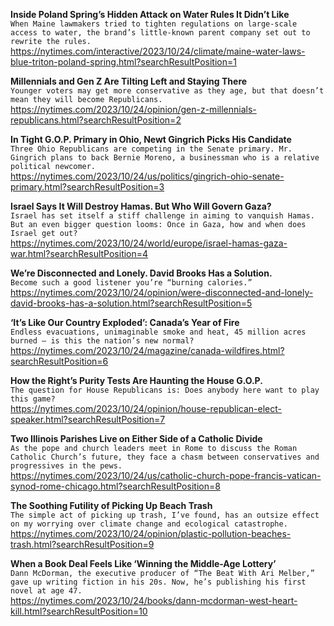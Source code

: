 **Inside Poland Spring’s Hidden Attack on Water Rules It Didn’t Like**\
`When Maine lawmakers tried to tighten regulations on large-scale access to water, the brand’s little-known parent company set out to rewrite the rules.`\
https://nytimes.com/interactive/2023/10/24/climate/maine-water-laws-blue-triton-poland-spring.html?searchResultPosition=1

**Millennials and Gen Z Are Tilting Left and Staying There**\
`Younger voters may get more conservative as they age, but that doesn’t mean they will become Republicans.`\
https://nytimes.com/2023/10/24/opinion/gen-z-millennials-republicans.html?searchResultPosition=2

**In Tight G.O.P. Primary in Ohio, Newt Gingrich Picks His Candidate**\
`Three Ohio Republicans are competing in the Senate primary. Mr. Gingrich plans to back Bernie Moreno, a businessman who is a relative political newcomer.`\
https://nytimes.com/2023/10/24/us/politics/gingrich-ohio-senate-primary.html?searchResultPosition=3

**Israel Says It Will Destroy Hamas. But Who Will Govern Gaza?**\
`Israel has set itself a stiff challenge in aiming to vanquish Hamas. But an even bigger question looms: Once in Gaza, how and when does Israel get out?`\
https://nytimes.com/2023/10/24/world/europe/israel-hamas-gaza-war.html?searchResultPosition=4

**We’re Disconnected and Lonely. David Brooks Has a Solution.**\
`Become such a good listener you’re “burning calories.”`\
https://nytimes.com/2023/10/24/opinion/were-disconnected-and-lonely-david-brooks-has-a-solution.html?searchResultPosition=5

**‘It’s Like Our Country Exploded’: Canada’s Year of Fire**\
`Endless evacuations, unimaginable smoke and heat, 45 million acres burned — is this the nation’s new normal?`\
https://nytimes.com/2023/10/24/magazine/canada-wildfires.html?searchResultPosition=6

**How the Right’s Purity Tests Are Haunting the House G.O.P.**\
`The question for House Republicans is: Does anybody here want to play this game?`\
https://nytimes.com/2023/10/24/opinion/house-republican-elect-speaker.html?searchResultPosition=7

**Two Illinois Parishes Live on Either Side of a Catholic Divide**\
`As the pope and church leaders meet in Rome to discuss the Roman Catholic Church’s future, they face a chasm between conservatives and progressives in the pews.`\
https://nytimes.com/2023/10/24/us/catholic-church-pope-francis-vatican-synod-rome-chicago.html?searchResultPosition=8

**The Soothing Futility of Picking Up Beach Trash**\
`The simple act of picking up trash, I’ve found, has an outsize effect on my worrying over climate change and ecological catastrophe.`\
https://nytimes.com/2023/10/24/opinion/plastic-pollution-beaches-trash.html?searchResultPosition=9

**When a Book Deal Feels Like ‘Winning the Middle-Age Lottery’**\
`Dann McDorman, the executive producer of “The Beat With Ari Melber,” gave up writing fiction in his 20s. Now, he’s publishing his first novel at age 47.`\
https://nytimes.com/2023/10/24/books/dann-mcdorman-west-heart-kill.html?searchResultPosition=10

